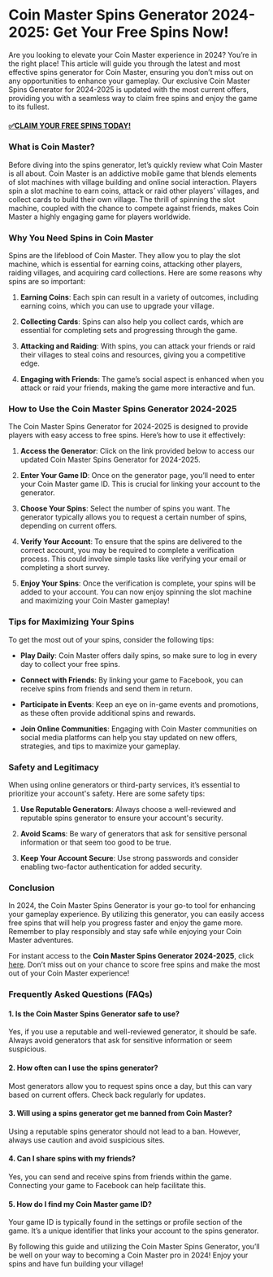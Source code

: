 # Coin Master Spins Generator 2024-2025: Get Your Free Spins Now!

Are you looking to elevate your Coin Master experience in 2024? You’re in the right place! This article will guide you through the latest and most effective spins generator for Coin Master, ensuring you don’t miss out on any opportunities to enhance your gameplay. Our exclusive Coin Master Spins Generator for 2024-2025 is updated with the most current offers, providing you with a seamless way to claim free spins and enjoy the game to its fullest.

#### [✅CLAIM YOUR FREE SPINS TODAY!](https://edris2025.github.io/spins/)

### What is Coin Master?

Before diving into the spins generator, let’s quickly review what Coin Master is all about. Coin Master is an addictive mobile game that blends elements of slot machines with village building and online social interaction. Players spin a slot machine to earn coins, attack or raid other players’ villages, and collect cards to build their own village. The thrill of spinning the slot machine, coupled with the chance to compete against friends, makes Coin Master a highly engaging game for players worldwide.

### Why You Need Spins in Coin Master

Spins are the lifeblood of Coin Master. They allow you to play the slot machine, which is essential for earning coins, attacking other players, raiding villages, and acquiring card collections. Here are some reasons why spins are so important:

1. **Earning Coins**: Each spin can result in a variety of outcomes, including earning coins, which you can use to upgrade your village.
  
2. **Collecting Cards**: Spins can also help you collect cards, which are essential for completing sets and progressing through the game.
  
3. **Attacking and Raiding**: With spins, you can attack your friends or raid their villages to steal coins and resources, giving you a competitive edge.

4. **Engaging with Friends**: The game’s social aspect is enhanced when you attack or raid your friends, making the game more interactive and fun.

### How to Use the Coin Master Spins Generator 2024-2025

The Coin Master Spins Generator for 2024-2025 is designed to provide players with easy access to free spins. Here’s how to use it effectively:

1. **Access the Generator**: Click on the link provided below to access our updated Coin Master Spins Generator for 2024-2025.

2. **Enter Your Game ID**: Once on the generator page, you’ll need to enter your Coin Master game ID. This is crucial for linking your account to the generator.

3. **Choose Your Spins**: Select the number of spins you want. The generator typically allows you to request a certain number of spins, depending on current offers.

4. **Verify Your Account**: To ensure that the spins are delivered to the correct account, you may be required to complete a verification process. This could involve simple tasks like verifying your email or completing a short survey.

5. **Enjoy Your Spins**: Once the verification is complete, your spins will be added to your account. You can now enjoy spinning the slot machine and maximizing your Coin Master gameplay!

### Tips for Maximizing Your Spins

To get the most out of your spins, consider the following tips:

- **Play Daily**: Coin Master offers daily spins, so make sure to log in every day to collect your free spins.

- **Connect with Friends**: By linking your game to Facebook, you can receive spins from friends and send them in return.

- **Participate in Events**: Keep an eye on in-game events and promotions, as these often provide additional spins and rewards.

- **Join Online Communities**: Engaging with Coin Master communities on social media platforms can help you stay updated on new offers, strategies, and tips to maximize your gameplay.

### Safety and Legitimacy

When using online generators or third-party services, it’s essential to prioritize your account's safety. Here are some safety tips:

1. **Use Reputable Generators**: Always choose a well-reviewed and reputable spins generator to ensure your account's security.

2. **Avoid Scams**: Be wary of generators that ask for sensitive personal information or that seem too good to be true.

3. **Keep Your Account Secure**: Use strong passwords and consider enabling two-factor authentication for added security.

### Conclusion

In 2024, the Coin Master Spins Generator is your go-to tool for enhancing your gameplay experience. By utilizing this generator, you can easily access free spins that will help you progress faster and enjoy the game more. Remember to play responsibly and stay safe while enjoying your Coin Master adventures.

For instant access to the **Coin Master Spins Generator 2024-2025**, click [here](#). Don’t miss out on your chance to score free spins and make the most out of your Coin Master experience!

### Frequently Asked Questions (FAQs)

#### 1. Is the Coin Master Spins Generator safe to use?

Yes, if you use a reputable and well-reviewed generator, it should be safe. Always avoid generators that ask for sensitive information or seem suspicious.

#### 2. How often can I use the spins generator?

Most generators allow you to request spins once a day, but this can vary based on current offers. Check back regularly for updates.

#### 3. Will using a spins generator get me banned from Coin Master?

Using a reputable spins generator should not lead to a ban. However, always use caution and avoid suspicious sites.

#### 4. Can I share spins with my friends?

Yes, you can send and receive spins from friends within the game. Connecting your game to Facebook can help facilitate this.

#### 5. How do I find my Coin Master game ID?

Your game ID is typically found in the settings or profile section of the game. It’s a unique identifier that links your account to the spins generator.

By following this guide and utilizing the Coin Master Spins Generator, you’ll be well on your way to becoming a Coin Master pro in 2024! Enjoy your spins and have fun building your village!
